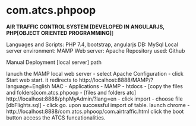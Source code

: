 # com.atcs.phpoop

**AIR TRAFFIC CONTROL SYSTEM [DEVELOPED IN ANGULARJS, PHP[OBJECT ORIENTED PROGRAMMING]**]

Languages and Scripts: PHP 7.4, bootstrap, angularjs DB: MySql Local server environment: MAMP Web server: Apache Repository used: Github

Manual Deployment [local server] path

lanuch the MAMP local web server - select Apache Configuration - click Start web start.
it redirects to http://localhost:8888/MAMP/?language=English
MAC - Applications - MAMP - htdocs - [copy the files and folders]com.atcs.phpoop - [files and folders atc]
http://localhost:8888/phpMyAdmin/?lang=en - click import - choose file [dbFlights.sql] - click go.
upon successful import of table.
launch chrome - http://localhost:8888/com.atcs.phpoop/com.airtraffic.html
click the boot button
access the ATCS funcationalities.
